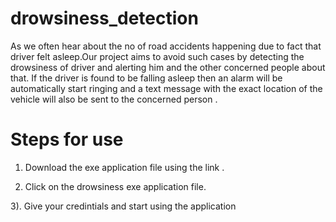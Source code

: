 # drowsiness_detection
As we often hear about the no of road accidents happening due to fact that driver felt asleep.Our project aims to avoid such cases by detecting the drowsiness of driver and alerting him and the other concerned people about that.
If the driver is found to be falling asleep then an alarm will be automatically start ringing and a text message with the exact location of the vehicle will also be sent to the concerned person .

# Steps for use



1) Download the exe application file using the link   .

2) Click on the drowsiness  exe application file.

3). Give your credintials and start using the application
